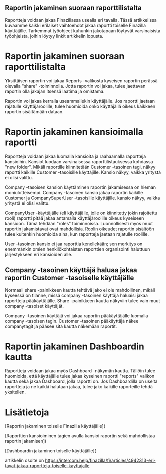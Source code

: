 ## Raportin jakaminen suoraan raporttilistalta

Raportteja voidaan jakaa Finazillassa usealla eri tavalla. Tässä artikkelissa kuvaamme kaikki erilaiset vaihtoehdot jakaa raportti toiselle Finazilla käyttäjälle. Tarkemmat työohjeet kuhunkin jakotapaan löytyvät varsinaisista työohjeista, joihin löytyy linkit artikkelin lopusta.

# Raportin jakaminen suoraan raporttilistalta

Yksittäisen raportin voi jakaa Reports -valikosta kyseisen raportin perässä olevalla "share" -toiminnolla. Jotta raportin voi jakaa, tulee jaettavan raportin olla jakajan itsensä laatima ja omistama.

Raportin voi jakaa kerralla useammallekin käyttäjälle. Jos raportti jaetaan rajatulle käyttäjäroolille, tulee huomioida onko käyttäjällä oikeus kaikkeen raportin sisältämään dataan.

# Raportin jakaminen kansioimalla raportti

Raportteja voidaan jakaa luomalla kansioita ja raahaamalla raportteja kansioihin. Kansiot luodaan varsinaisessa raporttilistauksessa kohdassa "new folder". Mikäli raportille kiinnitetään Customer -tasoinen tagi, näkyy raportti kaikille Customer -tasoisille käyttäjille. Kansio näkyy, vaikka yritystä ei olisi valittu.

Company -tasoisen kansion käyttäminen raportin jakamisessa on hieman moniulotteisempi. Company -tasoinen kansio jakaa raportin kaikille Customer ja CompanySuperUser -tasoisille käyttäjille. kansio näkyy, vaikka yritystä ei olisi valittu.

CompanyUser -käyttäjälle (eli käyttäjälle, jolle on kiinnitetty jokin rajoitettu rooli) raportti pitää jakaa antamalla käyttäjäroolille oikeus kyseiseen kansioon. Tämä tehdään "roles" toiminnoissa. Luonnollisesti myös muut raportin jakamistavat ovat mahdollisia. Roolin oikeudet raportin sisältöön tulee kuitenkin huomioida aina, kun raportteja jaetaan rajatulle roolille.

User -tasoinen kansio ei jaa raporttia kenellekään; sen merkitys on enemmänkin omien henkilökohtaisten raporttien organisointi haluttuun järjestykseen eri kansioiden alle.

## Company -tasoinen käyttäjä haluaa jakaa raportin Customer -tasoiselle käyttäjälle

Normaali share -painikkeen kautta tehtävä jako ei ole mahdollinen, mikäli kyseessä on tilanne, missä company -tasoinen käyttäjä haluaisi jakaa raportteja pääkäyttäjälle. Share -painikkeen kautta näkyviin tulee vain muut company -tasoiset käyttäjät.

Company -tasoinen käyttäjä voi jakaa raportin pääkäyttäjälle luomalla company -tasoisen tagin. Customer -tasoinen pääkäyttäjä näkee companytagit ja pääsee sitä kautta näkemään raportit.

# Raportin jakaminen Dashboardin kautta

Raportteja voidaan jakaa myös Dashboard -näkymän kautta. Tällöin tulee huomioida, että käyttäjälle tulee jakaa kyseinen raportti "reports" valikon kautta sekä jakaa Dashboard, jolla raportti on. Jos Dashboardilla on useita raportteja ja ne kaikki halutaan jakaa, tulee jako kaikille raporteille tehdä yksitellen.

# Lisätietoja

[Raportin jakaminen toiselle Finazilla käyttäjälle](

[Raporttien kansioiminen tagien avulla kansioi raportin sekä mahdollistaa raportin jakamisen](

[Dashboardin jakaminen toiselle käyttäjälle](



artikkelin osoite on https://intercom.help/finazilla/fi/articles/4942313-eri-tavat-jakaa-raportteja-toiselle-kayttajalle

